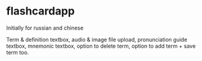 # flashcardapp
Initially for russian and chinese

Term & definition textbox, audio & image file upload, pronunciation guide textbox, mnemonic textbox, option to delete term, option to add term + save term too.

